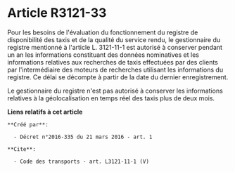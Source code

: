 # Article R3121-33

Pour les besoins de l'évaluation du fonctionnement du registre de disponibilité des taxis et de la qualité du service rendu,
le gestionnaire du registre mentionné à l'article L. 3121-11-1 est autorisé à conserver pendant un an les informations
constituant des données nominatives et les informations relatives aux recherches de taxis effectuées par des clients par
l'intermédiaire des moteurs de recherches utilisant les informations du registre. Ce délai se décompte à partir de la date du
dernier enregistrement. 

Le gestionnaire du registre n'est pas autorisé à conserver les informations relatives à la géolocalisation en temps réel des
taxis plus de deux mois.

**Liens relatifs à cet article**

	**Créé par**:

	  - Décret n°2016-335 du 21 mars 2016 - art. 1

	**Cite**:

	  - Code des transports - art. L3121-11-1 (V)
